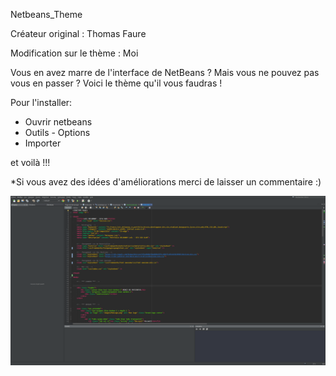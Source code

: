 Netbeans_Theme

Créateur original : Thomas Faure 

Modification sur le thème : Moi 

Vous en avez marre de l'interface de NetBeans ? Mais vous ne pouvez pas vous en passer ? Voici le thème qu'il vous faudras !

Pour l'installer:

- Ouvrir netbeans
- Outils - Options
- Importer 

et voilà !!!

*Si vous avez des idées d'améliorations merci de laisser un commentaire :) 

![Screenshot](screenshot.PNG)
